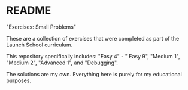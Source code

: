 # README

"Exercises: Small Problems"


These are a collection of exercises that were completed as part of the Launch School curriculum.


This repository specifically includes: "Easy 4" - " Easy 9", "Medium 1", "Medium 2", "Advanced 1", and "Debugging".


The solutions are my own. Everything here is purely for my educational purposes.
